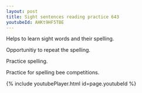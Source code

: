 ```yaml
---
layout: post
title: Sight sentences reading practice 643
youtubeId: AHKt9HF5TBE
---
```

 
 
Helps to learn sight words and their spelling.

Opportunitiy to repeat the spelling. 

Practice spelling. 
 
Practice for spelling bee competitions. 
 
{% include youtubePlayer.html id=page.youtubeId %}
 
 
